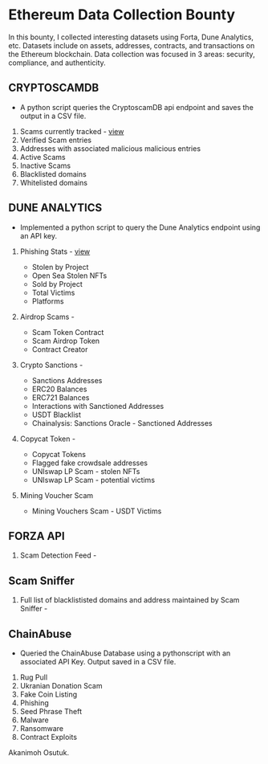 # Ethereum Data Collection Bounty


In this bounty, I collected interesting datasets using Forta, Dune Analytics, etc. Datasets include on assets, addresses, contracts, and transactions on the Ethereum blockchain. Data collection was focused in 3 areas: security, compliance, and authenticity.


## CRYPTOSCAMDB
* A python script queries the CryptoscamDB api endpoint and saves the output in a CSV file.

1. Scams currently tracked - [view]()
2. Verified Scam entries
3. Addresses with associated malicious malicious entries
4. Active Scams
5. Inactive Scams
6. Blacklisted domains
7. Whitelisted domains

## DUNE ANALYTICS
* Implemented a python script to query the Dune Analytics endpoint using an API key.

1. Phishing Stats - [view]()
   * Stolen by Project
   * Open Sea Stolen NFTs
   * Sold by Project
   * Total Victims
   * Platforms

2. Airdrop Scams - []()
   * Scam Token Contract
   * Scam Airdrop Token
   * Contract Creator

3. Crypto Sanctions - []()
   * Sanctions Addresses
   * ERC20 Balances
   * ERC721 Balances
   * Interactions with Sanctioned Addresses
   * USDT Blacklist
   * Chainalysis: Sanctions Oracle - Sanctioned Addresses

4. Copycat Token - []()
   * Copycat Tokens
   * Flagged fake crowdsale addresses
   * UNIswap LP Scam - stolen NFTs
   * UNIswap LP Scam - potential victims

5. Mining Voucher Scam
   * Mining Vouchers Scam - USDT Victims

## FORZA API
1. Scam Detection Feed - []()

## Scam Sniffer

1. Full list of blacklististed domains and address maintained by Scam Sniffer - []()

## ChainAbuse
* Queried the ChainAbuse Database using a pythonscript with an associated API Key. Output saved in a CSV file.
  
1. Rug Pull
2. Ukranian Donation Scam
3. Fake Coin Listing
4. Phishing
5. Seed Phrase Theft
6. Malware
7. Ransomware
8. Contract Exploits



Akanimoh Osutuk.